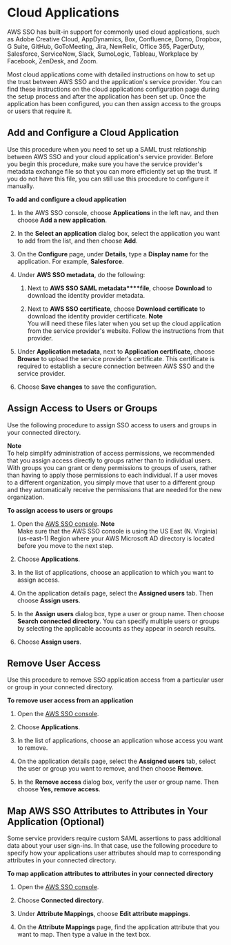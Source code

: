 # Cloud Applications<a name="saasapps"></a>

AWS SSO has built\-in support for commonly used cloud applications, such as Adobe Creative Cloud, AppDynamics, Box, Confluence, Domo, Dropbox, G Suite, GitHub, GoToMeeting, Jira, NewRelic, Office 365, PagerDuty, Salesforce, ServiceNow, Slack, SumoLogic, Tableau, Workplace by Facebook, ZenDesk, and Zoom\.

Most cloud applications come with detailed instructions on how to set up the trust between AWS SSO and the application's service provider\. You can find these instructions on the cloud applications configuration page during the setup process and after the application has been set up\. Once the application has been configured, you can then assign access to the groups or users that require it\.

## Add and Configure a Cloud Application<a name="addconfigsaasapp"></a>

Use this procedure when you need to set up a SAML trust relationship between AWS SSO and your cloud application's service provider\. Before you begin this procedure, make sure you have the service provider's metadata exchange file so that you can more efficiently set up the trust\. If you do not have this file, you can still use this procedure to configure it manually\.

**To add and configure a cloud application**

1. In the AWS SSO console, choose **Applications** in the left nav, and then choose **Add a new application**\.

1. In the **Select an application** dialog box, select the application you want to add from the list, and then choose **Add**\. 

1. On the **Configure <application name>** page, under **Details**, type a **Display name** for the application\. For example, **Salesforce**\.

1. Under **AWS SSO metadata**, do the following:

   1. Next to **AWS SSO SAML metadata****file**, choose **Download** to download the identity provider metadata\.

   1. Next to **AWS SSO certificate**, choose **Download certificate** to download the identity provider certificate\.
**Note**  
You will need these files later when you set up the cloud application from the service provider's website\. Follow the instructions from that provider\. 

1. Under **Application metadata**, next to **Application certificate**, choose **Browse** to upload the service provider's certificate\. This certificate is required to establish a secure connection between AWS SSO and the service provider\.

1. Choose **Save changes** to save the configuration\.

## Assign Access to Users or Groups<a name="assignuserstoapp"></a>

Use the following procedure to assign SSO access to users and groups in your connected directory\.

**Note**  
To help simplify administration of access permissions, we recommended that you assign access directly to groups rather than to individual users\. With groups you can grant or deny permissions to groups of users, rather than having to apply those permissions to each individual\. If a user moves to a different organization, you simply move that user to a different group and they automatically receive the permissions that are needed for the new organization\.

**To assign access to users or groups**

1. Open the [AWS SSO console](https://console.aws.amazon.com/singlesignon)\.
**Note**  
Make sure that the AWS SSO console is using the US East \(N\. Virginia\) \(us\-east\-1\) Region where your AWS Microsoft AD directory is located before you move to the next step\.

1. Choose **Applications**\.

1. In the list of applications, choose an application to which you want to assign access\. 

1. On the application details page, select the **Assigned users** tab\. Then choose **Assign users**\.

1. In the **Assign users** dialog box, type a user or group name\. Then choose **Search connected directory**\. You can specify multiple users or groups by selecting the applicable accounts as they appear in search results\. 

1. Choose **Assign users**\.

## Remove User Access<a name="removeaccessfromapp"></a>

Use this procedure to remove SSO application access from a particular user or group in your connected directory\.

**To remove user access from an application**

1. Open the [AWS SSO console](https://console.aws.amazon.com/singlesignon)\.

1. Choose **Applications**\.

1. In the list of applications, choose an application whose access you want to remove\. 

1. On the application details page, select the **Assigned users** tab, select the user or group you want to remove, and then choose **Remove**\.

1. In the **Remove access** dialog box, verify the user or group name\. Then choose **Yes, remove access**\. 

## Map AWS SSO Attributes to Attributes in Your Application \(Optional\)<a name="mapawsssoattributestoapp"></a>

Some service providers require custom SAML assertions to pass additional data about your user sign\-ins\. In that case, use the following procedure to specify how your applications user attributes should map to corresponding attributes in your connected directory\.

**To map application attributes to attributes in your connected directory**

1. Open the [AWS SSO console](https://console.aws.amazon.com/singlesignon)\.

1. Choose **Connected directory**\.

1. Under **Attribute Mappings**, choose **Edit attribute mappings**\.

1. On the **Attribute Mappings** page, find the application attribute that you want to map\. Then type a value in the text box\.